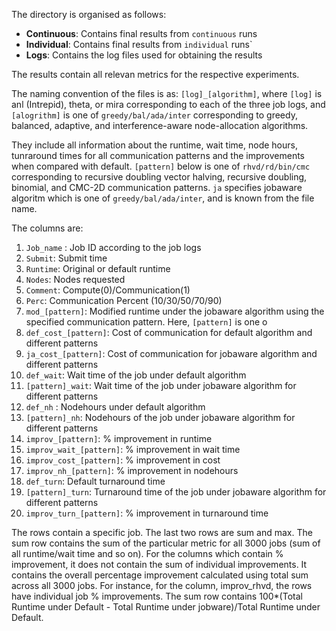 The directory is organised as follows:
- **Continuous**: Contains final results from `continuous` runs
- **Individual**: Contains final results from `individual` runs`
- **Logs**: Contains the log files used for obtaining the results

The results contain all relevan metrics for the respective experiments. 

The naming convention of the files is as: `[log]_[algorithm]`, 
where `[log]` is anl (Intrepid), theta, or mira corresponding to each of the three job logs, and `[alogrithm]` is one of `greedy/bal/ada/inter` corresponding to greedy, 
balanced, adaptive, and interference-aware node-allocation algorithms.

They include all information about the runtime, wait time, node hours, tunraround times for all communication patterns and the 
improvements when compared with default. `[pattern]` below is one of `rhvd/rd/bin/cmc` corresponding to recursive doubling vector halving, recursive doubling,
binomial, and CMC-2D communication patterns. `ja` specifies jobaware algoritm which is one of `greedy/bal/ada/inter`, and is known from the file name.

The columns are:
1. `Job_name` : Job ID according to the job logs
2. `Submit`: Submit time 
3. `Runtime`: Original or default runtime
4. `Nodes`: Nodes requested
5. `Comment`: Compute(0)/Communication(1)
6. `Perc`: Communication Percent (10/30/50/70/90)
7. `mod_[pattern]`: Modified runtime under the jobaware algorithm using the specified communication pattern. Here, `[pattern]` is one o
8. `def_cost_[pattern]`: Cost of communication for default algorithm and different patterns
9. `ja_cost_[pattern]`: Cost of communication for jobaware algorithm and different patterns
10. `def_wait`: Wait time of the job under default algorithm
11. `[pattern]_wait`: Wait time of the job under jobaware algorithm for different patterns
12. `def_nh` : Nodehours under default algorithm
13. `[pattern]_nh`: Nodehours of the job under jobaware algorithm for different patterns
14. `improv_[pattern]`: % improvement in runtime
15. `improv_wait_[pattern]`: % improvement in wait time
16. `improv_cost_[pattern]`: % improvement in cost
17. `improv_nh_[pattern]`: % improvement in nodehours
18. `def_turn`: Default turnaround time
19. `[pattern]_turn`: Turnaround time of the job under jobaware algorithm for different patterns
20. `improv_turn_[pattern]`: % improvement in turnaround time

The rows contain a specific job. The last two rows are sum and max. The sum row contains the sum of the particular metric for all 3000 jobs (sum of all runtime/wait time and so on).
For the columns which contain % improvement, it does not contain the sum of individual improvements. It contains the overall percentage improvement calculated using total sum across all 3000 jobs.
For instance, for the column, improv_rhvd, the rows have individual job % improvements. The sum row contains 100*(Total Runtime under Default - Total Runtime under jobware)/Total Runtime under Default.
